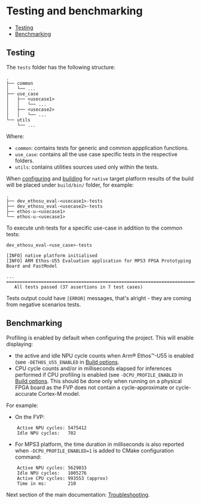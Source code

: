 # Testing and benchmarking

- [Testing](#testing)
- [Benchmarking](#benchmarking)

## Testing

The `tests` folder has the following structure:

```tree
.
├── common
│   └── ...
├── use_case
│   ├── <usecase1>
│   │   └── ...
│   ├── <usecase2>
│   │   └── ...
└── utils
    └── ...
```

Where:

- `common`: contains tests for generic and common appplication functions.
- `use_case`: contains all the use case specific tests in the respective folders.
- `utils`: contains utilities sources used only within the tests.

When [configuring](./building.md#configuring-the-build-native-unit-test) and
[building](./building.md#Building-the-configured-project) for `native` target platform results of the build will
be placed under `build/bin/` folder, for example:

```tree
.
├── dev_ethosu_eval-<usecase1>-tests
├── dev_ethosu_eval-<usecase2>-tests
├── ethos-u-<usecase1>
└── ethos-u-<usecase1>
```

To execute unit-tests for a specific use-case in addition to the common tests:

```commandline
dev_ethosu_eval-<use_case>-tests
```

```log
[INFO] native platform initialised
[INFO] ARM Ethos-U55 Evaluation application for MPS3 FPGA Prototyping Board and FastModel

...
===============================================================================
   All tests passed (37 assertions in 7 test cases)
```

Tests output could have `[ERROR]` messages, that's alright - they are coming from negative scenarios tests.

## Benchmarking

Profiling is enabled by default when configuring the project. This will enable displaying:

- the active and idle NPU cycle counts when Arm® Ethos™-U55 is enabled (see `-DETHOS_U55_ENABLED` in
  [Build options](./building.md#build-options).
- CPU cycle counts and/or in milliseconds elapsed for inferences performed if CPU profiling is enabled
  (see `-DCPU_PROFILE_ENABLED` in [Build options](./building.md#build-options). This should be done only
  when running on a physical FPGA board as the FVP does not contain a cycle-approximate or cycle-accurate Cortex-M model.

For example:

- On the FVP:

```log
    Active NPU cycles: 5475412
    Idle NPU cycles:   702
```

- For MPS3 platform, the time duration in milliseconds is also reported when `-DCPU_PROFILE_ENABLED=1` is added to
  CMake configuration command:

```log
    Active NPU cycles: 5629033
    Idle NPU cycles:   1005276
    Active CPU cycles: 993553 (approx)
    Time in ms:        210
```

Next section of the main documentation: [Troubleshooting](../documentation.md#Troubleshooting).

